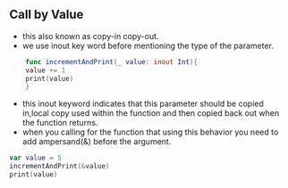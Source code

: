## Call by Value
- this also known as copy-in copy-out.
- we use inout key word before mentioning the type of the parameter. 

``` swift
	func incrementAndPrint(_ value: inout Int){
	value += 1 
	print(value)
	}
```
- this inout keyword indicates that this parameter should be copied in,local copy used within the function and then copied back out when the function returns. 
- when you calling for the function that using this behavior you need to add ampersand(&) before the argument. 

``` swift
var value = 5
incrementAndPrint(&value)
print(value)
```